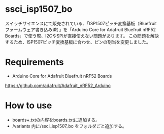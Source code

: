 # ssci_isp1507_bo
スイッチサイエンスにて販売されている、「ISP1507ピッチ変換基板（Bluefruitファームウェア書き込み済）」を「Arduino Core for Adafruit Bluefruit nRF52 Boards」で使う際、I2CやSPIが直接使えない問題があります。
この問題を解決するため、ISP1507ピッチ変換基板に合わせ、ピンの割当を変更しました。

# Requirements
* Arduino Core for Adafruit Bluefruit nRF52 Boards

https://github.com/adafruit/Adafruit_nRF52_Arduino

# How to use
* boards+.txtの内容をboards.txtに追加する。
* /variants 内に/ssci_isp1507_bo をフォルダごと追加する。

